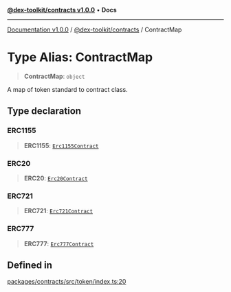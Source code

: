 [**@dex-toolkit/contracts v1.0.0**](../README.md) • **Docs**

***

[Documentation v1.0.0](../../../packages.md) / [@dex-toolkit/contracts](../README.md) / ContractMap

# Type Alias: ContractMap

> **ContractMap**: `object`

A map of token standard to contract class.

## Type declaration

### ERC1155

> **ERC1155**: [`Erc1155Contract`](../classes/Erc1155Contract.md)

### ERC20

> **ERC20**: [`Erc20Contract`](../classes/Erc20Contract.md)

### ERC721

> **ERC721**: [`Erc721Contract`](../classes/Erc721Contract.md)

### ERC777

> **ERC777**: [`Erc777Contract`](../classes/Erc777Contract.md)

## Defined in

[packages/contracts/src/token/index.ts:20](https://github.com/niZmosis/dex-toolkit/blob/3d8b41b44787b30fbea5de3ab4737662ffb61bc8/packages/contracts/src/token/index.ts#L20)
